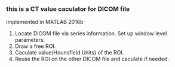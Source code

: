 ### this is a CT value caculator for DICOM file

implemented in MATLAB 2016b

1. Locate DICOM file via series information. Set up window level parameters.
2. Draw a free ROI.
3. Caculate value(Hounsfield Units) of the ROI.
4. Reuse the ROI on the other DICOM file and caculate if needed.

